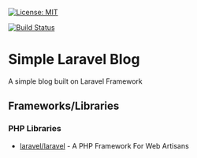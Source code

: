[![License: MIT](https://img.shields.io/badge/License-MIT-yellow.svg)](https://opensource.org/licenses/MIT)

[![Build Status](https://travis-ci.org/kalodiodev/laravel-simple-blog.svg?branch=master)](https://travis-ci.org/kalodiodev/laravel-simple-blog)

# Simple Laravel Blog

A simple blog built on Laravel Framework

## Frameworks/Libraries

### PHP Libraries
* [laravel/laravel](https://github.com/laravel/laravel) - A PHP Framework For Web Artisans

